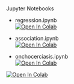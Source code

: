 
<br>

Jupyter Notebooks

* regression.ipynb<br>[![Open In Colab](https://colab.research.google.com/assets/colab-badge.svg)](https://colab.research.google.com/github/helminthiases/preliminary/blob/develop/notebooks/regression.ipynb)

* association.ipynb<br>[![Open In Colab](https://colab.research.google.com/assets/colab-badge.svg)](https://colab.research.google.com/github/helminthiases/preliminary/blob/develop/notebooks/association.ipynb)

* onchocerciasis.ipynb<br>[![Open In Colab](https://colab.research.google.com/assets/colab-badge.svg)](https://colab.research.google.com/github/helminthiases/preliminary/blob/develop/notebooks/onchocerciasis.ipynb)

<a href="https://colab.research.google.com/github/helminthiases/preliminary/blob/develop/notebooks/onchocerciasis.ipynb">
<img src="https://colab.research.google.com/assets/colab-badge.svg" title="Open In Colab"></a>

<br>
<br>

<br>
<br>

<br>
<br>

<br>
<br>
